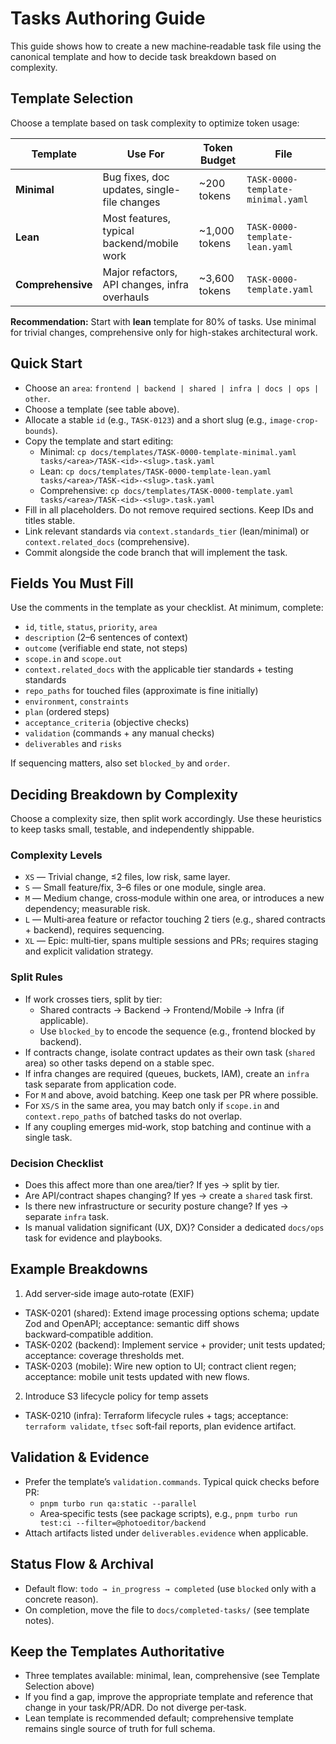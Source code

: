# Tasks Authoring Guide

This guide shows how to create a new machine‑readable task file using the canonical template and how to decide task breakdown based on complexity.

## Template Selection

Choose a template based on task complexity to optimize token usage:

| Template | Use For | Token Budget | File |
|----------|---------|--------------|------|
| **Minimal** | Bug fixes, doc updates, single-file changes | ~200 tokens | `TASK-0000-template-minimal.yaml` |
| **Lean** | Most features, typical backend/mobile work | ~1,000 tokens | `TASK-0000-template-lean.yaml` |
| **Comprehensive** | Major refactors, API changes, infra overhauls | ~3,600 tokens | `TASK-0000-template.yaml` |

**Recommendation:** Start with **lean** template for 80% of tasks. Use minimal for trivial changes, comprehensive only for high-stakes architectural work.

## Quick Start
- Choose an `area`: `frontend | backend | shared | infra | docs | ops | other`.
- Choose a template (see table above).
- Allocate a stable `id` (e.g., `TASK-0123`) and a short slug (e.g., `image-crop-bounds`).
- Copy the template and start editing:
  - Minimal: `cp docs/templates/TASK-0000-template-minimal.yaml tasks/<area>/TASK-<id>-<slug>.task.yaml`
  - Lean: `cp docs/templates/TASK-0000-template-lean.yaml tasks/<area>/TASK-<id>-<slug>.task.yaml`
  - Comprehensive: `cp docs/templates/TASK-0000-template.yaml tasks/<area>/TASK-<id>-<slug>.task.yaml`
- Fill in all placeholders. Do not remove required sections. Keep IDs and titles stable.
- Link relevant standards via `context.standards_tier` (lean/minimal) or `context.related_docs` (comprehensive).
- Commit alongside the code branch that will implement the task.

## Fields You Must Fill
Use the comments in the template as your checklist. At minimum, complete:
- `id`, `title`, `status`, `priority`, `area`
- `description` (2–6 sentences of context)
- `outcome` (verifiable end state, not steps)
- `scope.in` and `scope.out`
- `context.related_docs` with the applicable tier standards + testing standards
- `repo_paths` for touched files (approximate is fine initially)
- `environment`, `constraints`
- `plan` (ordered steps)
- `acceptance_criteria` (objective checks)
- `validation` (commands + any manual checks)
- `deliverables` and `risks`

If sequencing matters, also set `blocked_by` and `order`.

## Deciding Breakdown by Complexity
Choose a complexity size, then split work accordingly. Use these heuristics to keep tasks small, testable, and independently shippable.

### Complexity Levels
- `XS` — Trivial change, ≤2 files, low risk, same layer.
- `S` — Small feature/fix, 3–6 files or one module, single area.
- `M` — Medium change, cross‑module within one area, or introduces a new dependency; measurable risk.
- `L` — Multi‑area feature or refactor touching 2 tiers (e.g., shared contracts + backend), requires sequencing.
- `XL` — Epic: multi‑tier, spans multiple sessions and PRs; requires staging and explicit validation strategy.

### Split Rules
- If work crosses tiers, split by tier:
  - Shared contracts → Backend → Frontend/Mobile → Infra (if applicable).
  - Use `blocked_by` to encode the sequence (e.g., frontend blocked by backend).
- If contracts change, isolate contract updates as their own task (`shared` area) so other tasks depend on a stable spec.
- If infra changes are required (queues, buckets, IAM), create an `infra` task separate from application code.
- For `M` and above, avoid batching. Keep one task per PR where possible.
- For `XS/S` in the same area, you may batch only if `scope.in` and `context.repo_paths` of batched tasks do not overlap.
- If any coupling emerges mid‑work, stop batching and continue with a single task.

### Decision Checklist
- Does this affect more than one area/tier? If yes → split by tier.
- Are API/contract shapes changing? If yes → create a `shared` task first.
- Is there new infrastructure or security posture change? If yes → separate `infra` task.
- Is manual validation significant (UX, DX)? Consider a dedicated `docs/ops` task for evidence and playbooks.

## Example Breakdowns

1) Add server‑side image auto‑rotate (EXIF)
- TASK-0201 (shared): Extend image processing options schema; update Zod and OpenAPI; acceptance: semantic diff shows backward‑compatible addition.
- TASK-0202 (backend): Implement service + provider; unit tests updated; acceptance: coverage thresholds met.
- TASK-0203 (mobile): Wire new option to UI; contract client regen; acceptance: mobile unit tests updated with new flows.

2) Introduce S3 lifecycle policy for temp assets
- TASK-0210 (infra): Terraform lifecycle rules + tags; acceptance: `terraform validate`, `tfsec` soft‑fail reports, plan evidence artifact.

## Validation & Evidence
- Prefer the template’s `validation.commands`. Typical quick checks before PR:
  - `pnpm turbo run qa:static --parallel`
  - Area‑specific tests (see package scripts), e.g., `pnpm turbo run test:ci --filter=@photoeditor/backend`
- Attach artifacts listed under `deliverables.evidence` when applicable.

## Status Flow & Archival
- Default flow: `todo → in_progress → completed` (use `blocked` only with a concrete reason).
- On completion, move the file to `docs/completed-tasks/` (see template notes).

## Keep the Templates Authoritative
- Three templates available: minimal, lean, comprehensive (see Template Selection above)
- If you find a gap, improve the appropriate template and reference that change in your task/PR/ADR. Do not diverge per‑task.
- Lean template is recommended default; comprehensive template remains single source of truth for full schema.
